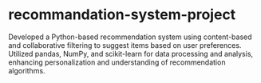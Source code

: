 # recommandation-system-project
Developed a Python-based recommendation system using content-based and collaborative filtering to suggest items based on user preferences. Utilized pandas, NumPy, and scikit-learn for data processing and analysis, enhancing personalization and understanding of recommendation algorithms.
